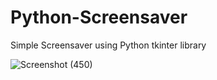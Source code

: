 # Python-Screensaver
Simple Screensaver using Python tkinter library


![Screenshot (450)](https://user-images.githubusercontent.com/79358072/176759722-20c3fc91-08e6-49e5-a0ca-766de43d46b4.png)
